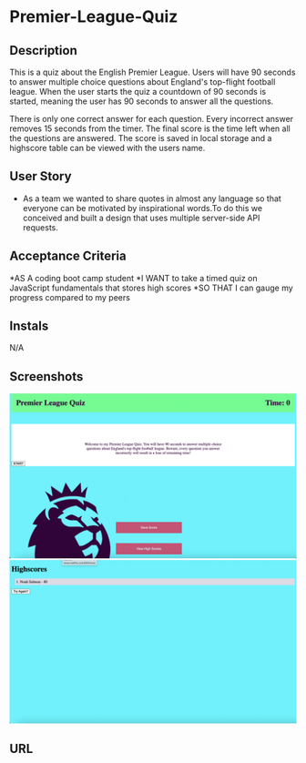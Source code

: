 # Premier-League-Quiz

## Description
This is a quiz about the English Premier League. Users will have 90 seconds to answer multiple choice questions about England's top-flight football league. When the user starts the quiz a countdown of 90 seconds is started, meaning the user has 90 seconds to answer all the questions.

There is only one correct answer for each question.
Every incorrect answer removes 15 seconds from the timer.
The final score is the time left when all the questions are answered.
The score is saved in local storage and a highscore table can be viewed with the users name.


## User Story

*  As a team we wanted to share quotes in almost any language so that everyone can be motivated by inspirational words.To do this we conceived and built a design that uses multiple server-side API requests. 

## Acceptance Criteria

*AS A coding boot camp student
*I WANT to take a timed quiz on JavaScript fundamentals that stores high scores
*SO THAT I can gauge my progress compared to my peers

## Instals
N/A

## Screenshots

![Screenshot of quiz 1](./assets/images/Screen%20Shot%202023-08-24%20at%208.02.47%20PM.png)
![Screenshot of quiz 2](./assets/images/Screen%20Shot%202023-08-24%20at%208.02.57%20PM.png)


## URL
